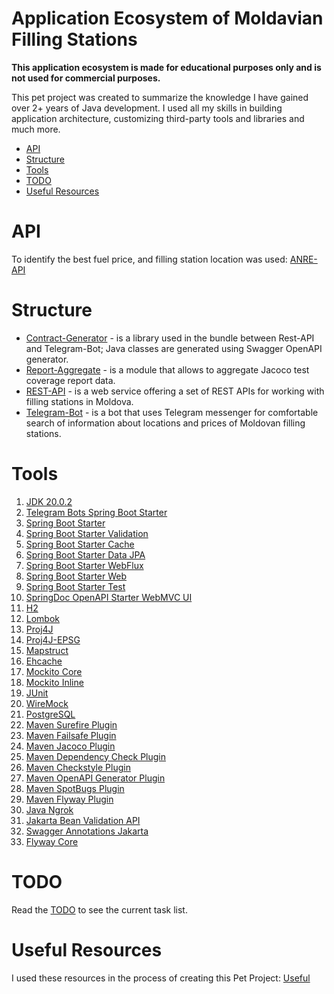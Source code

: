 # Application Ecosystem of Moldavian Filling Stations

<b>This application ecosystem is made for educational purposes only and is not used for commercial purposes.</b>

<p>This pet project was created to summarize the knowledge I have gained over 2+ years of Java development. I used all my skills 
in building application architecture, customizing third-party tools and libraries and much more.</p>

- [API](#api)
- [Structure](#structure)
- [Tools](#tools)
- [TODO](#todo)
- [Useful Resources](#useful-resources)

# API

To identify the best fuel price, and filling station location was used: [ANRE-API](https://api.iharta.md/anre/public/)

# Structure

- [Contract-Generator](/contract-generator) - is a library used in the bundle between Rest-API and Telegram-Bot; Java classes are
  generated using Swagger OpenAPI generator.
- [Report-Aggregate](/report-aggregate) - is a module that allows to aggregate Jacoco test coverage report data.
- [REST-API](/rest-api) - is a web service offering a set of REST APIs for working with filling stations in Moldova.
- [Telegram-Bot](/telegram-bot) - is a bot that uses Telegram messenger for comfortable search of information about locations and
  prices of Moldovan filling stations.

# Tools

1. [JDK 20.0.2](https://jdk.java.net/20/)
2. [Telegram Bots Spring Boot Starter](https://mvnrepository.com/artifact/org.telegram/telegrambots-spring-boot-starter)
3. [Spring Boot Starter](https://mvnrepository.com/artifact/org.springframework.boot/spring-boot-starter)
4. [Spring Boot Starter Validation](https://mvnrepository.com/artifact/org.springframework.boot/spring-boot-starter-validation)
5. [Spring Boot Starter Cache](https://mvnrepository.com/artifact/org.springframework.boot/spring-boot-starter-cache)
6. [Spring Boot Starter Data JPA](https://mvnrepository.com/artifact/org.springframework.boot/spring-boot-starter-data-jpa)
7. [Spring Boot Starter WebFlux](https://mvnrepository.com/artifact/org.springframework.boot/spring-boot-starter-webflux)
8. [Spring Boot Starter Web](https://mvnrepository.com/artifact/org.springframework.boot/spring-boot-starter-web)
9. [Spring Boot Starter Test](https://mvnrepository.com/artifact/org.springframework.boot/spring-boot-starter-test)
10. [SpringDoc OpenAPI Starter WebMVC UI](https://mvnrepository.com/artifact/org.springdoc/springdoc-openapi-starter-webmvc-ui)
11. [H2](https://mvnrepository.com/artifact/com.h2database/h2)
12. [Lombok](https://mvnrepository.com/artifact/org.projectlombok/lombok)
13. [Proj4J](https://mvnrepository.com/artifact/org.locationtech.proj4j/proj4j)
14. [Proj4J-EPSG](https://mvnrepository.com/artifact/org.locationtech.proj4j/proj4j-epsg)
15. [Mapstruct](https://mvnrepository.com/artifact/org.mapstruct/mapstruct)
16. [Ehcache](https://mvnrepository.com/artifact/org.ehcache/ehcache)
17. [Mockito Core](https://mvnrepository.com/artifact/org.mockito/mockito-core)
18. [Mockito Inline](https://mvnrepository.com/artifact/org.mockito/mockito-inline)
19. [JUnit](https://mvnrepository.com/artifact/org.junit.jupiter/junit-jupiter-api)
20. [WireMock](https://mvnrepository.com/artifact/com.github.tomakehurst/wiremock)
21. [PostgreSQL](https://mvnrepository.com/artifact/org.postgresql/postgresql)
22. [Maven Surefire Plugin](https://mvnrepository.com/artifact/org.apache.maven.plugins/maven-surefire-plugin)
23. [Maven Failsafe Plugin](https://mvnrepository.com/artifact/org.apache.maven.plugins/maven-failsafe-plugin)
24. [Maven Jacoco Plugin](https://mvnrepository.com/artifact/org.jacoco/jacoco-maven-plugin)
25. [Maven Dependency Check Plugin](https://mvnrepository.com/artifact/org.owasp/dependency-check-maven)
26. [Maven Checkstyle Plugin](https://mvnrepository.com/artifact/org.apache.maven.plugins/maven-checkstyle-plugin)
27. [Maven OpenAPI Generator Plugin](https://mvnrepository.com/artifact/org.openapitools/openapi-generator-maven-plugin)
28. [Maven SpotBugs Plugin](https://mvnrepository.com/artifact/com.github.spotbugs/spotbugs-maven-plugin)
29. [Maven Flyway Plugin](https://mvnrepository.com/artifact/org.flywaydb/flyway-maven-plugin)
30. [Java Ngrok](https://mvnrepository.com/artifact/com.github.alexdlaird/java-ngrok)
31. [Jakarta Bean Validation API](https://mvnrepository.com/artifact/jakarta.validation/jakarta.validation-api/3.0.2)
32. [Swagger Annotations Jakarta](https://mvnrepository.com/artifact/io.swagger.core.v3/swagger-annotations-jakarta)
33. [Flyway Core](https://mvnrepository.com/artifact/org.flywaydb/flyway-core)

# TODO

Read the [TODO](TODO.md) to see the current task list.

# Useful Resources

I used these resources in the process of creating this Pet Project: [Useful](Useful.md)